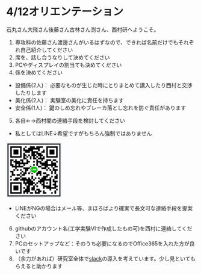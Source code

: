 <!-- -*- Coding: utf-8 -*- -->
<!-- > pandoc orientation.md --include-in-header=../header.txt -s -o orientation.html -->

# 4/12オリエンテーション
石丸さん大飛さん後藤さん古林さん渕さん、西村研へようこそ。

1. 専攻科の佐藤さん渡邊さんがいるはずなので、できれば名前だけでもそれぞれ自己紹介してください
1. 席を、話し合うなりして決めてください
1. PCやディスプレイの割当ても決めてください
1. 係を決めてください
- 設備係(2人)： 必要なものが生じた時にとりまとめて講入したり西村と交渉したりします
- 美化係(2人)： 実験室の美化に責任を持ちます
- 安全係(1人)： 鍵のしめ忘れやブレーカ落とし忘れを防ぐ責任があります
5. 各自←→西村間の連絡手段を検討してください
- 私としてはLINE↓希望ですがもちろん強制ではありません

![友だち追加](QRmyLINE.png)

- LINEがNGの場合はメール等、まほろばより確実で長文可な連絡手段を提案ください
6. githubのアカウント名(工学実験VIで作成したもの可)を西村に連絡してください
7. PCのセットアップなど：そのうち必要になるのでOffice365を入れた方が良いです
8. （余力があれば）研究室全体で[slack](https://slack.com/intl/ja-jp)の導入を考えています。少し見といてもらえると助かります

